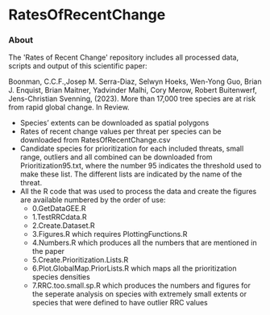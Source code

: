 # RatesOfRecentChange

### About
The 'Rates of Recent Change' repository includes all processed data, scripts and output of this scientific paper: 

Boonman, C.C.F.,Josep M. Serra-Diaz, Selwyn Hoeks, Wen-Yong Guo, Brian J. Enquist, Brian Maitner, Yadvinder Malhi, Cory Merow, Robert Buitenwerf, Jens-Christian Svenning, (2023). More than 17,000 tree species are at risk from rapid global change. In Review. 

- Species’ extents can be downloaded as spatial polygons 
- Rates of recent change values per threat per species can be downloaded from RatesOfRecentChange.csv
- Candidate species for prioritization for each included threats, small range, outliers and all combined can be downloaded from Prioritization95.txt, where the number 95 indicates the threshold used to make these list. The different lists are indicated by the name of the threat.
- All the R code that was used to process the data and create the figures are available numbered by the order of use:
  * 0.GetDataGEE.R
  * 1.TestRRCdata.R
  * 2.Create.Dataset.R
  * 3.Figures.R which requires PlottingFunctions.R
  * 4.Numbers.R which produces all the numbers that are mentioned in the paper
  * 5.Create.Prioritization.Lists.R
  * 6.Plot.GlobalMap.PriorLists.R which maps all the prioritization species densities
  * 7.RRC.too.small.sp.R which produces the numbers and figures for the seperate analysis on species with extremely small extents or species that were defined to have outlier RRC values
